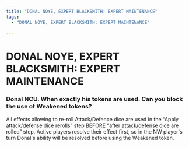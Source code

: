 ```yaml
---
title: "DONAL NOYE, EXPERT BLACKSMITH: EXPERT MAINTENANCE"
tags:
  - "DONAL NOYE, EXPERT BLACKSMITH: EXPERT MAINTENANCE"

---
```


# DONAL NOYE, EXPERT BLACKSMITH: EXPERT MAINTENANCE

### Donal NCU. When exactly his tokens are used. Can you block the use of Weakened tokens?

All effects allowing to re-roll Attack/Defence dice are used in the “Apply attack/defense dice rerolls” step BEFORE “after attack/defense dice are rolled” step. Active players resolve their effect first, so in the NW player's turn Donal's ability will be resolved before using the Weakened token.
